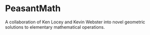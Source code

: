 # PeasantMath
A collaboration of Ken Locey and Kevin Webster into novel geometric solutions to elementary mathematical operations.



